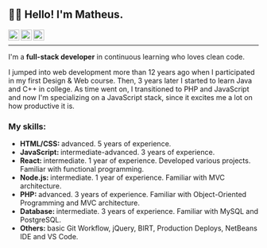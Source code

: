 <h2>👨‍🦲 Hello! I'm Matheus.</h2>

<a target="_blank" href="https://www.linkedin.com/in/livramatheus">
  <img align="left" alt="LinkdeIn" title="LinkedIn" width="22px" src="https://img.icons8.com/color/50/000000/linkedin.png"/>
</a>
<a target="_blank" href="mailto:hire.livramento@gmail.com">
  <img align="left" alt="Gmail" title="Gmail" width="22px" src="https://img.icons8.com/color/50/000000/gmail--v1.png"/>
</a>
<a target="_blank" href="https://livramento.dev">
  <img align="left" alt="livramento.dev" title="My Website" width="22px" src="https://img.icons8.com/color/50/000000/domain--v1.png"/>
</a>

<br/>
<hr/>

<p>I'm a <strong>full-stack developer</strong> in continuous learning who loves clean code.</p>
<p>I jumped into web development more than 12 years ago when I participated in my first Design & Web course. Then, 3 years later I started to learn Java and C++ in college. As time went on, I transitioned to PHP and JavaScript and now I'm specializing on a JavaScript stack, since it excites me a lot on how productive it is.</p>

<h3>My skills:</h3>

<p></p>

<ul>
  <li>
    <strong>HTML/CSS: </strong> advanced. 5 years of experience.
  </li>
  <li>
    <strong>JavaScript: </strong> intermediate-advanced. 3 years of experience.
  </li>
  <li>
    <strong>React: </strong> intermediate. 1 year of experience. Developed various projects. Familiar with functional programming.
  </li>
  <li>
    <strong>Node.js: </strong> intermediate. 1 year of experience. Familiar with MVC architecture.
  </li>
  <li>
    <strong>PHP: </strong> advanced. 3 years of experience. Familiar with Object-Oriented Programming and MVC architecture.
  </li>
  <li>
    <strong>Database: </strong> intermediate. 3 years of experience. Familiar with MySQL and PostgreSQL.
  </li>
  <li>
    <strong>Others: </strong> basic Git Workflow, jQuery, BIRT, Production Deploys, NetBeans IDE and VS Code.
  </li>
</ul>
